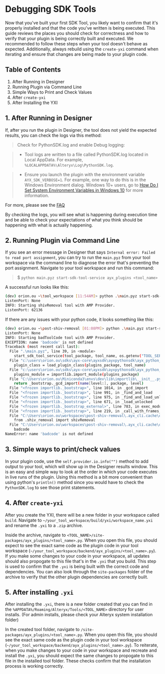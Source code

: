 # Debugging SDK Tools
Now that you've built your first SDK Tool, you likely want to confirm that it's properly installed and that the code you've written is being executed. This guide reviews the places you should check for correctness and how to verify that your plugin is being correctly built and executed. We recommended to follow these steps when your tool doesn't behave as expected. Additionally, always rebuild using the `create-yxi` command when iterating and ensure that changes are being made to your plugin code.  


## Table of Contents
1. After Running in Designer
2. Running Plugin via Command Line
3. Simple Ways to Print and Check Values
4. After `create-yxi`
5. After Installing the YXI


## 1. After Running in Designer
If, after you run the plugin in Designer, the tool does not yield the expected results, you can check the logs via this method:

> Check for PythonSDK.log and enable Debug logging:

> - Tool logs are written to a file called PythonSDK.log located in Local AppData. For example, `%LOCALAPPDATA%\Alteryx\Log\PythonSDK.log`.

> - Ensure you launch the plugin with the environment variable 
`AYX_SDK_VERBOSE=1`.
For example, one way to do this is in the Windows Environment dialog. Windows 10+ users, go to [How Do I Set System Environment Variables in Windows 10](https://superuser.com/questions/949560/how-do-i-set-system-environment-variables-in-windows-10_E) for more information.

For more, please see the [FAQ](https://github.com/alteryx/ayx-developer-sdk/blob/main/docs/references/faq.md#where-are-the-debug-logs-located)

By checking the logs, you will see what is happening during execution time and be able to check your expectations of what you think should be happening with what is actually happening. 


## 2. Running Plugin via Command Line
If you see an error message in Designer that says `Internal error: Failed to read port assignment`, you can try to run the `main.pyz` from your tool workspace via the command line to diagnose the error that's preventing the port assignment. Navigate to your tool workspace and run this command:

> $ `python main.pyz start-sdk-tool-service ayx_plugins <tool_name>`

A successful run looks like this:

```sh
(dev) orion.ou ~\tool_workspace [11:54AM]> python .\main.pyz start-sdk-tool-service ayx_plugins PassthroughTool
ListenPort: None
INFO: Starting shivRemoval tool with AMP Provider.
ListenPort: 62136
```

If there are any issues with your python code, it looks something like this:

```sh
(dev) orion.ou ~\post-shiv-removal [01:08PM]> python .\main.pyz start-sdk-tool-service ayx_plugins badToolCode
ListenPort: None
INFO: Starting badToolCode tool with AMP Provider.
EXCEPTION: name 'badcode' is not defined
Traceback (most recent call last):
  File ".\main.pyz", line 39, in <module>
    start_sdk_tool_service(tool_package, tool_name, os.getenv("TOOL_SERVICE_ADDRESS"))
  File "c:\users\orion.ou\sdks\ayx-core\ayxsdk\ayxpythonsdk\ayx_python_sdk\providers\amp_provider\__main__.py", line 48, in start_sdk_tool_service
    plugin_class = load_plugin_class(plugins_package, tool_name)
  File "c:\users\orion.ou\sdks\ayx-core\ayxsdk\ayxpythonsdk\ayx_python_sdk\providers\amp_provider\plugin_class_loader.py", line 62, in load_plugin_class
    plugins_module = importlib.import_module(plugins_package)
  File "C:\Users\orion.ou\Miniconda3\envs\dev\lib\importlib\__init__.py", line 127, in import_module
    return _bootstrap._gcd_import(name[level:], package, level)
  File "<frozen importlib._bootstrap>", line 1014, in _gcd_import
  File "<frozen importlib._bootstrap>", line 991, in _find_and_load
  File "<frozen importlib._bootstrap>", line 975, in _find_and_load_unlocked
  File "<frozen importlib._bootstrap>", line 671, in _load_unlocked
  File "<frozen importlib._bootstrap_external>", line 783, in exec_module
  File "<frozen importlib._bootstrap>", line 219, in _call_with_frames_removed
  File "C:\Users\orion.ou\workspaces\post-shiv-removal\.ayx_cli.cache\dist\ayx_plugins\__init__.py", line 15, in <module>
    from .shiv_removal import shivRemoval
  File "C:\Users\orion.ou\workspaces\post-shiv-removal\.ayx_cli.cache\dist\ayx_plugins\shiv_removal.py", line 21, in <module>
    badcode
NameError: name 'badcode' is not defined
```

## 3. Simple ways to print/check values
In your plugin code, use the `self.provider.io.info("")` method to add output to your tool, which will show up in the Designer results window. This is an easy and simple way to look at the order in which your code executes in live runs of the plugin. Using this method is a bit more convenient than using python's `println()` method since you would have to check the `PythonSDK.log` to see those print statements. 

## 4. After `create-yxi`
After you create the YXI, there will be a new folder in your workspace called `build`. Navigate to `~/your_tool_workspace/build/yxi/workspace_name.yxi` and rename the `.yxi` to a `.zip` archive. 

Inside the archive, navigate to `<TOOL_NAME>/site-packages/ayx_plugins/<tool_name>.py`. When you open this file, you should expect to see the exact same code as the plugin code in your tool workspace (`~/your_tool_workspace/backend/ayx_plugins/<tool_name>.py`). If you make some changes to your code in your workspace, all updates should also propogate to this file that's in the `.yxi` that you build. This step is used to confirm that the `.yxi` is being built with the correct code and dependencies. You can also look through the `site-packages` folder of the archive to verify that the other plugin dependencies are correctly built.

## 5. After installing `.yxi`
After installing the `.yxi`, there is a new folder created that you can find in the `%APPDATA%/Roaming/Alteryx/Tools/<TOOL_NAME>` directory for user installs. (For admin installs, please check your Alteryx system installation folder) 

In the created tool folder, navigate to `/site-packages/ayx_plugins/<tool_name>.py`. When you open this file, you should see the exact same code as the plugin code in your tool workspace (`~/your_tool_workspace/backend/ayx_plugins/<tool_name>.py`). To reiterate, when you make changes to your code in your workspace and recreate and install the `.yxi`, you should expect the same changes to propogate to this file in the installed tool folder. These checks confirm that the installation process is working correctly.